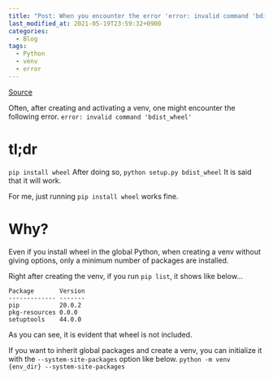 ```yaml
---
title: "Post: When you encounter the error 'error: invalid command 'bdist_wheel' after creating a venv' in Python"
last_modified_at: 2021-05-19T23:59:32+0900
categories:
  - Blog
tags:
  - Python
  - venv
  - error
---
```


[Source](https://stackoverflow.com/a/44862371)

Often, after creating and activating a venv, one might encounter the following error.
```error: invalid command 'bdist_wheel'```

# tl;dr

```pip install wheel```
After doing so,
```python setup.py bdist_wheel```
It is said that it will work.

For me, just running ```pip install wheel``` works fine.

# Why?

Even if you install wheel in the global Python, when creating a venv without giving options, only a minimum number of packages are installed.

Right after creating the venv, if you run ```pip list```, it shows like below...
```
Package       Version
------------- -------
pip           20.0.2 
pkg-resources 0.0.0  
setuptools    44.0.0
```

As you can see, it is evident that wheel is not included.

If you want to inherit global packages and create a venv, you can initialize it with the ```--system-site-packages``` option like below.
```python -m venv {env_dir} --system-site-packages```